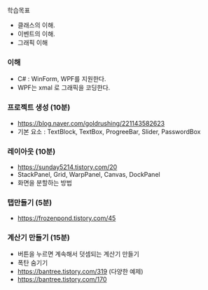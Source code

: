 학습목표
* 클래스의 이해.
* 이벤트의 이해.
* 그래픽 이해

### 이해
* C# : WinForm, WPF를 지원한다.
* WPF는 xmal 로 그래픽을 코딩한다.

### 프로젝트 생성 (10분) 
* https://blog.naver.com/goldrushing/221143582623
* 기본 요소 : TextBlock, TextBox, ProgreeBar, Slider, PasswordBox

### 레이아웃 (10분)
* https://sunday5214.tistory.com/20
* StackPanel, Grid, WarpPanel, Canvas, DockPanel
* 화면을 분할하는 방법 

### 탭만들기 (5분)
* https://frozenpond.tistory.com/45

### 계산기 만들기 (15분)
* 버튼을 누르면 계속해서 덧셈되는 계산기 만들기
* 폭탄 숨기기
* https://bantree.tistory.com/319 (다양한 예제)
* https://bantree.tistory.com/170